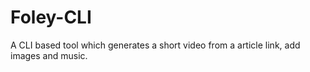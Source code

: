 # Foley-CLI
 A CLI based tool which generates a short video from a article link, add images and music.

